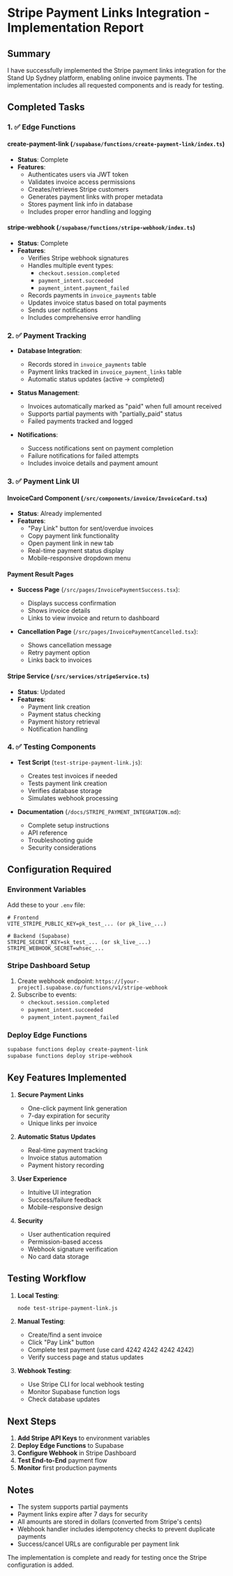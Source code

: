 # Stripe Payment Links Integration - Implementation Report

## Summary

I have successfully implemented the Stripe payment links integration for the Stand Up Sydney platform, enabling online invoice payments. The implementation includes all requested components and is ready for testing.

## Completed Tasks

### 1. ✅ Edge Functions

#### create-payment-link (`/supabase/functions/create-payment-link/index.ts`)
- **Status**: Complete
- **Features**:
  - Authenticates users via JWT token
  - Validates invoice access permissions
  - Creates/retrieves Stripe customers
  - Generates payment links with proper metadata
  - Stores payment link info in database
  - Includes proper error handling and logging

#### stripe-webhook (`/supabase/functions/stripe-webhook/index.ts`)
- **Status**: Complete
- **Features**:
  - Verifies Stripe webhook signatures
  - Handles multiple event types:
    - `checkout.session.completed`
    - `payment_intent.succeeded`
    - `payment_intent.payment_failed`
  - Records payments in `invoice_payments` table
  - Updates invoice status based on total payments
  - Sends user notifications
  - Includes comprehensive error handling

### 2. ✅ Payment Tracking

- **Database Integration**: 
  - Records stored in `invoice_payments` table
  - Payment links tracked in `invoice_payment_links` table
  - Automatic status updates (active → completed)
  
- **Status Management**:
  - Invoices automatically marked as "paid" when full amount received
  - Supports partial payments with "partially_paid" status
  - Failed payments tracked and logged

- **Notifications**:
  - Success notifications sent on payment completion
  - Failure notifications for failed attempts
  - Includes invoice details and payment amount

### 3. ✅ Payment Link UI

#### InvoiceCard Component (`/src/components/invoice/InvoiceCard.tsx`)
- **Status**: Already implemented
- **Features**:
  - "Pay Link" button for sent/overdue invoices
  - Copy payment link functionality
  - Open payment link in new tab
  - Real-time payment status display
  - Mobile-responsive dropdown menu

#### Payment Result Pages
- **Success Page** (`/src/pages/InvoicePaymentSuccess.tsx`):
  - Displays success confirmation
  - Shows invoice details
  - Links to view invoice and return to dashboard
  
- **Cancellation Page** (`/src/pages/InvoicePaymentCancelled.tsx`):
  - Shows cancellation message
  - Retry payment option
  - Links back to invoices

#### Stripe Service (`/src/services/stripeService.ts`)
- **Status**: Updated
- **Features**:
  - Payment link creation
  - Payment status checking
  - Payment history retrieval
  - Notification handling

### 4. ✅ Testing Components

- **Test Script** (`test-stripe-payment-link.js`):
  - Creates test invoices if needed
  - Tests payment link creation
  - Verifies database storage
  - Simulates webhook processing

- **Documentation** (`/docs/STRIPE_PAYMENT_INTEGRATION.md`):
  - Complete setup instructions
  - API reference
  - Troubleshooting guide
  - Security considerations

## Configuration Required

### Environment Variables
Add these to your `.env` file:

```env
# Frontend
VITE_STRIPE_PUBLIC_KEY=pk_test_... (or pk_live_...)

# Backend (Supabase)
STRIPE_SECRET_KEY=sk_test_... (or sk_live_...)
STRIPE_WEBHOOK_SECRET=whsec_...
```

### Stripe Dashboard Setup
1. Create webhook endpoint: `https://[your-project].supabase.co/functions/v1/stripe-webhook`
2. Subscribe to events:
   - `checkout.session.completed`
   - `payment_intent.succeeded`
   - `payment_intent.payment_failed`

### Deploy Edge Functions
```bash
supabase functions deploy create-payment-link
supabase functions deploy stripe-webhook
```

## Key Features Implemented

1. **Secure Payment Links**
   - One-click payment link generation
   - 7-day expiration for security
   - Unique links per invoice

2. **Automatic Status Updates**
   - Real-time payment tracking
   - Invoice status automation
   - Payment history recording

3. **User Experience**
   - Intuitive UI integration
   - Success/failure feedback
   - Mobile-responsive design

4. **Security**
   - User authentication required
   - Permission-based access
   - Webhook signature verification
   - No card data storage

## Testing Workflow

1. **Local Testing**:
   ```bash
   node test-stripe-payment-link.js
   ```

2. **Manual Testing**:
   - Create/find a sent invoice
   - Click "Pay Link" button
   - Complete test payment (use card 4242 4242 4242 4242)
   - Verify success page and status updates

3. **Webhook Testing**:
   - Use Stripe CLI for local webhook testing
   - Monitor Supabase function logs
   - Check database updates

## Next Steps

1. **Add Stripe API Keys** to environment variables
2. **Deploy Edge Functions** to Supabase
3. **Configure Webhook** in Stripe Dashboard
4. **Test End-to-End** payment flow
5. **Monitor** first production payments

## Notes

- The system supports partial payments
- Payment links expire after 7 days for security
- All amounts are stored in dollars (converted from Stripe's cents)
- Webhook handler includes idempotency checks to prevent duplicate payments
- Success/cancel URLs are configurable per payment link

The implementation is complete and ready for testing once the Stripe configuration is added.